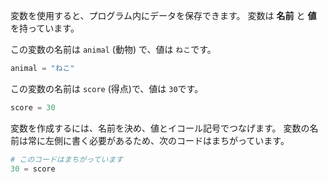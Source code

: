 変数を使用すると、プログラム内にデータを保存できます。 変数は **名前** と **値** を持っています。

この変数の名前は `animal` (動物) で、値は `ねこ`です。

```python
animal = "ねこ"
```

この変数の名前は `score` (得点)で、値は `30`です。

```python
score = 30
```

変数を作成するには、名前を決め、値とイコール記号でつなげます。 変数の名前は常に左側に書く必要があるため、次のコードはまちがっています。

```python
# このコードはまちがっています
30 = score      
```
